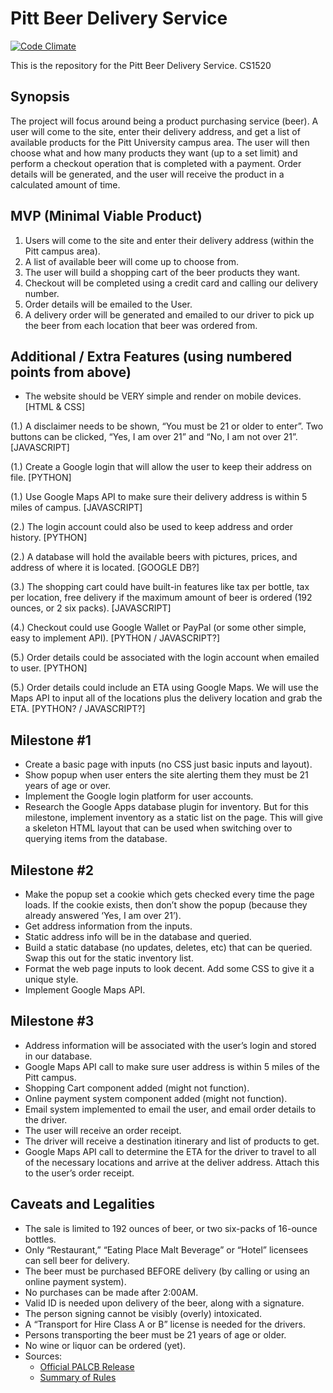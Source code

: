# Pitt Beer Delivery Service

[![Code Climate](https://codeclimate.com/github/beerweb/beerweb/badges/gpa.svg)](https://codeclimate.com/github/beerweb/beerweb)

This is the repository for the Pitt Beer Delivery Service. CS1520

## Synopsis

The project will focus around being a product purchasing service (beer). A user will come to the site, enter their delivery address, and get a list of available products for the Pitt University campus area. The user will then choose what and how many products they want (up to a set limit) and perform a checkout operation that is completed with a payment. Order details will be generated, and the user will receive the product in a calculated amount of time.

## MVP (Minimal Viable Product)

1. Users will come to the site and enter their delivery address (within the Pitt campus area).
2. A list of available beer will come up to choose from.
3. The user will build a shopping cart of the beer products they want.
4. Checkout will be completed using a credit card and calling our delivery number.
5. Order details will be emailed to the User.
6. A delivery order will be generated and emailed to our driver to pick up the beer from each location that beer was ordered from.

## Additional / Extra Features (using numbered points from above)

* The website should be VERY simple and render on mobile devices. [HTML & CSS]

(1.) A disclaimer needs to be shown, “You must be 21 or older to enter”. Two buttons can be clicked, “Yes, I am over 21” and “No, I am not over 21”. [JAVASCRIPT]

(1.) Create a Google login that will allow the user to keep their address on file. [PYTHON]

(1.) Use Google Maps API to make sure their delivery address is within 5 miles of campus. [JAVASCRIPT]

(2.) The login account could also be used to keep address and order history. [PYTHON]

(2.) A database will hold the available beers with pictures, prices, and address of where it is located. [GOOGLE DB?]

(3.) The shopping cart could have built-in features like tax per bottle, tax per location, free delivery if the maximum amount of beer is ordered (192 ounces, or 2 six packs). [JAVASCRIPT]

(4.) Checkout could use Google Wallet or PayPal (or some other simple, easy to implement API). [PYTHON / JAVASCRIPT?]

(5.) Order details could be associated with the login account when emailed to user. [PYTHON]

(5.) Order details could include an ETA using Google Maps. We will use the Maps API to input all of the locations plus the delivery location and grab the ETA. [PYTHON? / JAVASCRIPT?]

## Milestone #1
- Create a basic page with inputs (no CSS just basic inputs and layout).
- Show popup when user enters the site alerting them they must be 21 years of age or over.
- Implement the Google login platform for user accounts.
- Research the Google Apps database plugin for inventory. But for this milestone, implement inventory as a static list on the page. This will give a skeleton HTML layout that can be used when switching over to querying items from the database.

## Milestone #2
- Make the popup set a cookie which gets checked every time the page loads. If the cookie exists, then don’t show the popup (because they already answered ‘Yes, I am over 21’).
- Get address information from the inputs.
- Static address info will be in the database and queried.
- Build a static database (no updates, deletes, etc) that can be queried. Swap this out for the static inventory list.
- Format the web page inputs to look decent. Add some CSS to give it a unique style.
- Implement Google Maps API. 

## Milestone #3
- Address information will be associated with the user’s login and stored in our database.
- Google Maps API call to make sure user address is within 5 miles of the Pitt campus.
- Shopping Cart component added (might not function).
- Online payment system component added (might not function).
- Email system implemented to email the user, and email order details to the driver.
- The user will receive an order receipt.
- The driver will receive a destination itinerary and list of products to get.
- Google Maps API call to determine the ETA for the driver to travel to all of the necessary locations and arrive at the deliver address. Attach this to the user’s order receipt.

## Caveats and Legalities
* The sale is limited to 192 ounces of beer, or two six-packs of 16-ounce bottles.
* Only “Restaurant,” “Eating Place Malt Beverage” or “Hotel” licensees can sell beer for delivery.
* The beer must be purchased BEFORE delivery (by calling or using an online payment system).
* No purchases can be made after 2:00AM.
* Valid ID is needed upon delivery of the beer, along with a signature.
* The person signing cannot be visibly (overly) intoxicated.
* A “Transport for Hire Class A or B” license is needed for the drivers.
* Persons transporting the beer must be 21 years of age or older.
* No wine or liquor can be ordered (yet).
* Sources:
  * [Official PALCB Release](http://bit.ly/1BzAJiD)
  * [Summary of Rules](http://bit.ly/1FBQ5IM)
